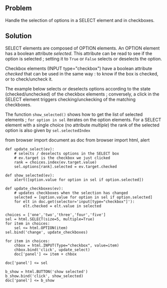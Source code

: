 Problem
-------
Handle the selection of options in a SELECT element and in checkboxes.

Solution
--------
SELECT elements are composed of OPTION elements. An OPTION element has a boolean attribute _selected_. This attribute can be read to see if the option is selected ; setting it to `True` or `False` selects or deselects the option.

Checkbox elements (INPUT type="checkbox") have a boolean attribute _checked_ that can be used in the same way : to know if the box is checked, or to check/uncheck it.

The example below selects or deselects options according to the state (checked/unchecked) of the checkbox elements ; conversely, a click in the SELECT element triggers checking/unckecking of the matching checkboxes.

The function `show_selected()` shows how to get the list of selected elements ; `for option in sel` iterates on the option elements. For a SELECT element with a single choice (no attribute _multiple_) the rank of the selected option is also given by `sel.selectedIndex`

<div id="py_source">
    from browser import document as doc
    from browser import html, alert
    
    def update_select(ev):
        # selects / deselects options in the SELECT box
        # ev.target is the checkbox we just clicked
        rank = choices.index(ev.target.value)
        sel.options[rank].selected = ev.target.checked

    def show_selected(ev):
        alert([option.value for option in sel if option.selected])

    def update_checkboxes(ev):
        # updates checkboxes when the selection has changed
        selected = [option.value for option in sel if option.selected]
        for elt in doc.get(selector='input[type="checkbox"]'):
            elt.checked = elt.value in selected
        
    choices = ['one','two','three','four','five']
    sel = html.SELECT(size=5, multiple=True)
    for item in choices:
        sel <= html.OPTION(item)
    sel.bind('change', update_checkboxes)
    
    for item in choices:
        chbox = html.INPUT(Type="checkbox", value=item)
        chbox.bind('click', update_select)
        doc['panel'] <= item + chbox
    
    doc['panel'] <= sel
    
    b_show = html.BUTTON('show selected')
    b_show.bind('click', show_selected)
    doc['panel'] <= b_show
    
</div>

<div id="panel"></div>

<script type="text/python3">
exec(doc['py_source'].text)
</script>    
